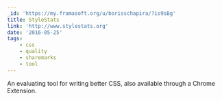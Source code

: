 ```yaml
---
_id: 'https://my.framasoft.org/u/borisschapira/?is9sBg'
title: StyleStats
link: 'http://www.stylestats.org'
date: '2016-05-25'
tags:
    - css
    - quality
    - sharemarks
    - tool
---
```


<div class="markdown"><p>An evaluating tool for writing better CSS, also available through a Chrome Extension.
</p></div>
